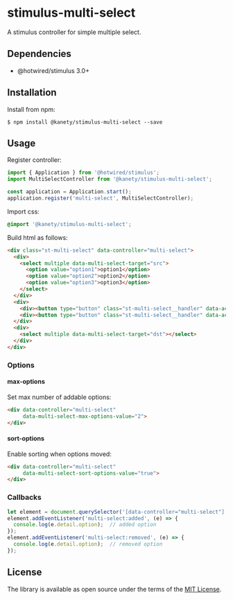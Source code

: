 # stimulus-multi-select

A stimulus controller for simple multiple select.

## Dependencies

* @hotwired/stimulus 3.0+

## Installation

Install from npm:

    $ npm install @kanety/stimulus-multi-select --save

## Usage

Register controller:

```javascript
import { Application } from '@hotwired/stimulus';
import MultiSelectController from '@kanety/stimulus-multi-select';

const application = Application.start();
application.register('multi-select', MultiSelectController);
```

Import css:

```css
@import '@kanety/stimulus-multi-select';
```

Build html as follows:

```html
<div class="st-multi-select" data-controller="multi-select">
  <div>
    <select multiple data-multi-select-target="src">
      <option value="option1">option1</option>
      <option value="option2">option2</option>
      <option value="option3">option3</option>
    </select>
  </div>
  <div>
    <div><button type="button" class="st-multi-select__handler" data-action="multi-select#add"></button></div>
    <div><button type="button" class="st-multi-select__handler" data-action="multi-select#remove"></button></div>
  </div>
  <div>
    <select multiple data-multi-select-target="dst"></select>
  </div>
</div>
```

### Options

#### max-options

Set max number of addable options:

```html
<div data-controller="multi-select"
     data-multi-select-max-options-value="2">
</div>
```

#### sort-options

Enable sorting when options moved:

```html
<div data-controller="multi-select"
     data-multi-select-sort-options-value="true">
</div>
```

### Callbacks

```javascript
let element = document.querySelector('[data-controller="multi-select"]')
element.addEventListener('multi-select:added', (e) => {
  console.log(e.detail.option);  // added option
});
element.addEventListener('multi-select:removed', (e) => {
  console.log(e.detail.option);  // removed option
});
```

## License

The library is available as open source under the terms of the [MIT License](http://opensource.org/licenses/MIT).
